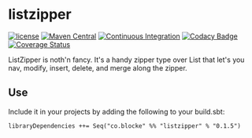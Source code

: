 # listzipper

[![license](https://img.shields.io/github/license/mashape/apistatus.svg?maxAge=86400)](https://opensource.org/licenses/MIT)
[![Maven Central](https://maven-badges.herokuapp.com/maven-central/co.blocke/listzipper_3/badge.svg)](https://search.maven.org/artifact/co.blocke/listzipper_3/7.0.0/jar)
[![Continuous Integration](https://github.com/gzoller/listzipper/actions/workflows/ci.yml/badge.svg)](https://github.com/gzoller/listzipper/actions/workflows/ci.yml)
[![Codacy Badge](https://app.codacy.com/project/badge/Grade/74067698d2ac414b9a463450ed728481)](https://app.codacy.com/gh/gzoller/listzipper/dashboard?utm_source=gh&utm_medium=referral&utm_content=&utm_campaign=Badge_grade)
[![Coverage Status](https://coveralls.io/repos/github/gzoller/listzipper/badge.svg)](https://coveralls.io/github/gzoller/listzipper)

ListZipper is noth'n fancy.  It's a handy zipper type over List that let's you nav, modify, insert, delete, and merge along the zipper.

## Use

Include it in your projects by adding the following to your build.sbt:

    libraryDependencies ++= Seq("co.blocke" %% "listzipper" % "0.1.5")

